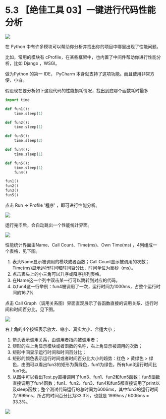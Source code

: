 # 5.3 【绝佳工具 03】一键进行代码性能分析

![](http://image.iswbm.com/20200804124133.png)

在 Python 中有许多模块可以帮助你分析并找出你的项目中哪里出现了性能问题。

比如，常用的模块有 cProfile，在某些框架中，也内置了中间件帮助你进行性能分析，比如 Django ，WSGI。

做为Python 的第一 IDE， PyCharm 本身就支持了这项功能。而且使用非常方便，小白。

假设现在要分析如下这段代码的性能损耗情况，找出到底哪个函数耗时最多

```python
import time

def fun1():
    time.sleep(1)

def fun2():
    time.sleep(1)

def fun3():
    time.sleep(2)

def fun4():
    time.sleep(1)

def fun5():
    time.sleep(1)
    fun4()

fun1()
fun2()
fun3()
fun5()
```

点击 Run -> Profile '程序' ，即可进行性能分析。

![](http://image.python-online.cn/20190507222856.png)

运行完毕后，会自动跳出一个性能统计界面。

![](http://image.python-online.cn/20190507222119.png)

性能统计界面由Name、Call Count、Time(ms)、Own Time(ms) ，4列组成一个表格，见下图。

1. 表头Name显示被调用的模块或者函数；Call Count显示被调用的次数；Time(ms)显示运行时间和时间百分比，时间单位为毫秒（ms）。
2. 点击表头上的小三角可以升序或降序排列表格。
3. 在Name这一个列中双击某一行可以跳转到对应的代码。
4. 以fun4这一行举例：fun4被调用了一次，运行时间为1000ms，占整个运行时间的16.7%

点击 Call Graph（调用关系图）界面直观展示了各函数直接的调用关系、运行时间和时间百分比，见下图。

![](http://image.python-online.cn/20190507223313.png)

右上角的4个按钮表示放大、缩小、真实大小、合适大小；

1. 箭头表示调用关系，由调用者指向被调用者；
2. 矩形的左上角显示模块或者函数的名称，右上角显示被调用的次数；
3. 矩形中间显示运行时间和时间百分比；
4. 矩形的颜色表示运行时间或者时间百分比大小的趋势：红色 > 黄绿色 > 绿色，由图可以看出fun3的矩形为黄绿色，fun1为绿色，所有fun3运行时间比fun1长。
5. 从图中可以看出Test.py直接调用了fun3、fun1、fun2和fun5函数；fun5函数直接调用了fun4函数；fun1、fun2、fun3、fun4和fun5都直接调用了print以及sleep函数；整个测试代码运行的总时间为6006ms，其中fun3的运行时间为1999ms，所占的时间百分比为33.3%，也就是 1999ms /  6006ms = 33.3%。



![](http://image.iswbm.com/20200607174235.png)